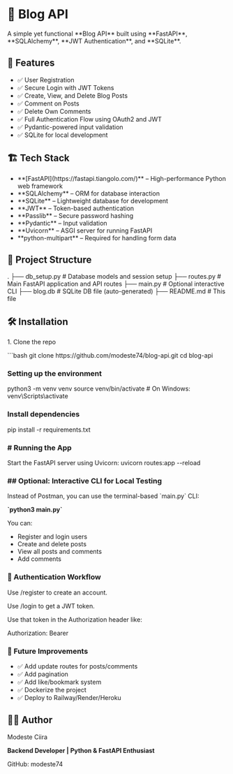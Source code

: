 <h1>📝 Blog API</h1>

<p>A simple yet functional **Blog API** built using **FastAPI**, **SQLAlchemy**, **JWT Authentication**, and **SQLite**.</p>
<break>

<h2>🚀 Features</h2>
<ul>
    <li>✅ User Registration</li>
    <li>✅ Secure Login with JWT Tokens</li>
    <li>✅ Create, View, and Delete Blog Posts</li>
    <li>✅ Comment on Posts</li>
    <li>✅ Delete Own Comments</li>
    <li>✅ Full Authentication Flow using OAuth2 and JWT</li>
    <li>✅ Pydantic-powered input validation</li>
    <li>✅ SQLite for local development</li>
</ul>

<h2>🏗️ Tech Stack</h2>
<ul>
    <li>**[FastAPI](https://fastapi.tiangolo.com/)** – High-performance Python web framework</li>
    <li>**SQLAlchemy** – ORM for database interaction</li>
    <li>**SQLite** – Lightweight database for development</li>
    <li>**JWT** – Token-based authentication</li>
    <li>**Passlib** – Secure password hashing</li>
    <li>**Pydantic** – Input validation</li>
    <li>**Uvicorn** – ASGI server for running FastAPI</li>
    <li>**python-multipart** – Required for handling form data</li>
</ul>

<h2>📂 Project Structure</h2>
<p>. ├── db_setup.py # Database models and session setup ├── routes.py # Main FastAPI application and API routes ├── main.py # Optional interactive CLI ├── blog.db # SQLite DB file (auto-generated) ├── README.md # This file</p>

<h2>🛠️ Installation</h2>

<p>1. Clone the repo</p>

<p>```bash
git clone https://github.com/modeste74/blog-api.git
cd blog-api</p>

<h3>Setting up the environment</h3>

python3 -m venv venv
source venv/bin/activate  # On Windows: venv\Scripts\activate

<h3>Install dependencies</h3>
pip install -r requirements.txt

<h3># Running the App</h3>
Start the FastAPI server using Uvicorn:
uvicorn routes:app --reload

<h3>## Optional: Interactive CLI for Local Testing</h3>
<p>Instead of Postman, you can use the terminal-based `main.py` CLI:</p>
<p><strong>`python3 main.py`</strong></p>

<p>You can:</p>
<ul>
    <li>Register and login users</li>
    <li>Create and delete posts</li>
    <li>View all posts and comments</li>
    <li>Add comments</li>
</ul>

<h3>🔐 Authentication Workflow</h3>
<p>Use /register to create an account.</p>

<p>Use /login to get a JWT token.</p>

<P>Use that token in the Authorization header like:</p>
<break>
<p>Authorization: Bearer <your-token></p>

<h3>📌 Future Improvements</h3>
<ul>
    <li>✅ Add update routes for posts/comments</li>
    <li>✅ Add pagination</li>
    <li>✅ Add like/bookmark system</li>
    <li>✅ Dockerize the project</li>
    <li>✅ Deploy to Railway/Render/Heroku</li>
</ul>

<h2>🧑‍💻 Author</h2>
<p>Modeste Ciira</p>
<p><strong>Backend Developer | Python & FastAPI Enthusiast</strong></p>

<a>GitHub: modeste74</a>